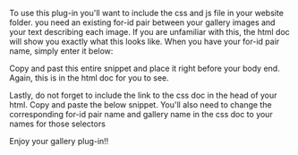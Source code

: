 To use this plug-in you'll want to include the css and js file in your website folder. you need an existing for-id pair between your gallery images and your text describing each image. If you are unfamiliar with this, the html doc will show you exactly what this looks like. When you have your for-id pair name, simply enter it below:
<script>
        gallery.init({
          descriptionimage: 'your for-id pair name here'
        });
</script>
Copy and past this entire snippet and place it right before your body end. Again, this is in the html doc for you to see.

Lastly, do not forget to include the link to the css doc in the head of your html. Copy and paste the below snippet. You'll also need to change the corresponding for-id pair name and gallery name in the css doc to your names for those selectors
<link type="text/css" rel="stylesheet" href="plugin.css">
Enjoy your gallery plug-in!!